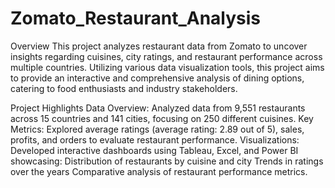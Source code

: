 # Zomato_Restaurant_Analysis
Overview
This project analyzes restaurant data from Zomato to uncover insights regarding cuisines, city ratings, and restaurant performance across multiple countries. Utilizing various data visualization tools, this project aims to provide an interactive and comprehensive analysis of dining options, catering to food enthusiasts and industry stakeholders.

Project Highlights
Data Overview: Analyzed data from 9,551 restaurants across 15 countries and 141 cities, focusing on 250 different cuisines.
Key Metrics: Explored average ratings (average rating: 2.89 out of 5), sales, profits, and orders to evaluate restaurant performance.
Visualizations: Developed interactive dashboards using Tableau, Excel, and Power BI 
showcasing:
Distribution of restaurants by cuisine and city
Trends in ratings over the years
Comparative analysis of restaurant performance metrics.
